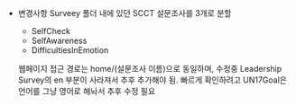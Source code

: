 
* 변경사항
  Surveey 폴더 내에 있던 SCCT 설문조사를 3개로 분할
  - SelfCheck
  - SelfAwareness
  - DifficultiesInEmotion

  웹페이지 접근 경로는 home/(설문조사 이름)으로 동일하며, 수정중 Leadership Survey의 en 부분이 사라져서 추후 추가해야 됨.
  빠르게 확인하려고 UN17Goal은 언어를 그냥 영어로 해놔서 추후 수정 필요

